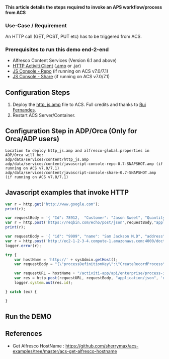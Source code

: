#### This article details the steps required to invoke an APS workflow/process from ACS

### Use-Case / Requirement

An HTTP call (GET, POST, PUT etc) has to be triggered from ACS.

### Prerequisites to run this demo end-2-end

* Alfresco Content Services (Version 6.1 and above)
* [HTTP Activiti Client](../alfresco-http-activiti-client) ([.amp](assets/http_js.amp) or .jar)
* [JS Console - Repo](assets/javascript-console-repo-0.7-SNAPSHOT.amp)  (if running on ACS v7.0/7.1)
* [JS Console - Share](assets/javascript-console-share-0.7-SNAPSHOT.amp)  (if running on ACS v7.0/7.1)

## Configuration Steps

1. Deploy the [http_js.amp](assets/http_js.amp) file to ACS. Full credits and thanks to [Rui Fernandes](https://github.com/rjmfernandes).
2. Restart ACS Server/Container.

## Configuration Step in ADP/Orca (Only for Orca/ADP users)

```
Location to deploy http_js.amp and alfresco-global.properties in ADP/Orca will be: 
adp/data/services/content/http_js.amp
adp/data/services/content/javascript-console-repo-0.7-SNAPSHOT.amp (if running on ACS v7.0/7.1)
adp/data/services/content/javascript-console-share-0.7-SNAPSHOT.amp (if running on ACS v7.0/7.1)
```

## Javascript examples that invoke HTTP

```javascript
var r = http.get("http://www.google.com");
print(r);
```

```javascript
var requestBody = '{ "Id": 78912,  "Customer": "Jason Sweet", "Quantity": 1,  "Price": 18.00 }';
var r = http.post('https://reqbin.com/echo/post/json',requestBody,"application/json",'myuser','mypassword');
print(r);
```

```javascript
var requestBody = '{ "id": "9909", "name": "Sam Jackson M.D", "address": "123 Sample Ave, Harford, CT 08661"}';
var r = http.post('http://ec2-1-2-3-4.compute-1.amazonaws.com:4000/doctors', requestBody, "", "", "");
logger.error(r);
```

```javascript
try {
    var hostName = 'http://' + sysAdmin.getHost();
    var requestBody = "{\"processDefinitionKey\":\"CreateRecordProcess\",\"variables\":[{\"name\":\"nodeIdList\",\"value\":\"" + nodeListString + "\"}, {\"name\":\"recordFolderName\",\"value\":\"" + document.name + "\"}]}";

    var requestURL = hostName + "/activiti-app/api/enterprise/process-instances";
    var res = http.post(requestURL, requestBody, "application/json", 'demo', 'demo');
    logger.system.out(res.id);

} catch (ex) {

}
```

## Run the DEMO

## References

* Get Alfresco HostName : <https://github.com/sherrymax/acs-examples/tree/master/acs-get-alfresco-hostname>
